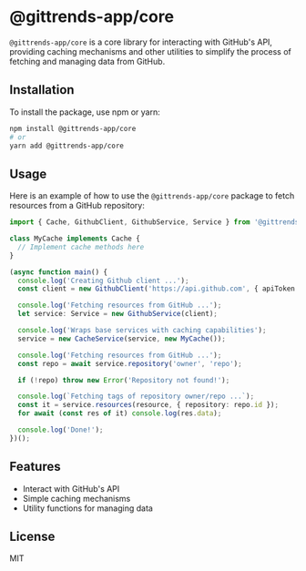 # @gittrends-app/core

`@gittrends-app/core` is a core library for interacting with GitHub's API, providing caching mechanisms and other utilities to simplify the process of fetching and managing data from GitHub.

## Installation

To install the package, use npm or yarn:

```bash
npm install @gittrends-app/core
# or
yarn add @gittrends-app/core
```

## Usage

Here is an example of how to use the `@gittrends-app/core` package to fetch resources from a GitHub repository:

```typescript
import { Cache, GithubClient, GithubService, Service } from '@gittrends-app/core';

class MyCache implements Cache {
  // Implement cache methods here
}

(async function main() {
  console.log('Creating Github client ...');
  const client = new GithubClient('https://api.github.com', { apiToken: '<your_access_token>' });

  console.log('Fetching resources from GitHub ...');
  let service: Service = new GithubService(client);

  console.log('Wraps base services with caching capabilities');
  service = new CacheService(service, new MyCache());

  console.log('Fetching resources from GitHub ...');
  const repo = await service.repository('owner', 'repo');

  if (!repo) throw new Error('Repository not found!');

  console.log(`Fetching tags of repository owner/repo ...`);
  const it = service.resources(resource, { repository: repo.id });
  for await (const res of it) console.log(res.data);

  console.log('Done!');
})();
```

## Features

- Interact with GitHub's API
- Simple caching mechanisms
- Utility functions for managing data

## License

MIT
